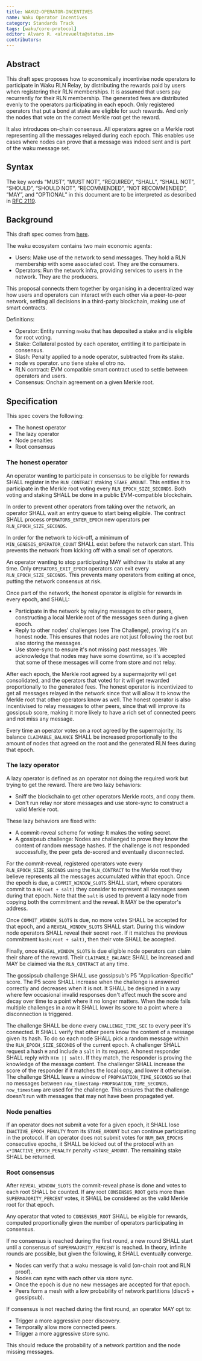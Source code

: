 ```yaml
---
title: WAKU2-OPERATOR-INCENTIVES
name: Waku Operator Incentives
category: Standards Track
tags: [waku/core-protocol]
editor: Alvaro R. <alrevuelta@status.im>
contributors:
---
```


## Abstract

This draft spec proposes how to economically incentivise node operators to participate in Waku RLN Relay, by distributing the rewards paid by users when registering their RLN memberships.
It is assumed that users pay recurrently for their RLN membership. The generated fees are distributed evenly to the operators participating in each epoch.
Only registered operators that put a bond at stake are eligible for such rewards. And only the nodes that vote on the correct Merkle root get the reward.

It also introduces on-chain consensus. All operators agree on a Merkle root representing all the messages relayed during each epoch.
This enables use cases where nodes can prove that a message was indeed sent and is part of the waku message set.

## Syntax

The key words “MUST”, “MUST NOT”, “REQUIRED”, “SHALL”, “SHALL NOT”, “SHOULD”, “SHOULD NOT”, “RECOMMENDED”, “NOT RECOMMENDED”, “MAY”, and “OPTIONAL” in this document are to be interpreted as described in [RFC 2119](https://www.ietf.org/rfc/rfc2119.txt).

## Background

This draft spec comes from [here](https://github.com/waku-org/research/issues/101).

The waku ecosystem contains two main economic agents:
* Users: Make use of the network to send messages. They hold a RLN membership with some associated cost. They are the consumers.
* Operators: Run the network infra, providing services to users in the network. They are the producers.

This proposal connects them together by organising in a decentralized way how users and operators can interact with each other via a peer-to-peer network, settling
all decisions in a third-party blockchain, making use of smart contracts.

Definitions:
* Operator: Entity running `nwaku` that has deposited a stake and is eligible for root voting.
* Stake: Collateral posted by each operator, entitling it to participate in consensus.
* Slash: Penalty applied to a node operator, subtracted from its stake.
* node vs operator. uno tiene stake el otro no.
* RLN contract: EVM compatible smart contract used to settle between operators and users.
* Consensus: Onchain agreement on a given Merkle root.


## Specification

This spec covers the following:
* The honest operator
* The lazy operator
* Node penalties
* Root consensus

### The honest operator

An operator wanting to participate in consensus to be eligible for rewards SHALL register in the `RLN_CONTRACT` staking `STAKE_AMOUNT`.
This entitles it to participate in the Merkle root voting every `RLN_EPOCH_SIZE_SECONDS`.
Both voting and staking SHALL be done in a public EVM-compatible blockchain.

In order to prevent other operators from taking over the network, an operator SHALL wait an entry queue to start being eligible.
The contract SHALL process `OPERATORS_ENTER_EPOCH` new operators per `RLN_EPOCH_SIZE_SECONDS`.

In order for the network to kick-off, a minimum of `MIN_GENESIS_OPERATOR_COUNT` SHALL exist before the network can start.
This prevents the network from kicking off with a small set of operators.

An operator wanting to stop participating MAY withdraw its stake at any time. Only `OPERATORS_EXIT_EPOCH` operators can exit every `RLN_EPOCH_SIZE_SECONDS`.
This prevents many operators from exiting at once, putting the network consensus at risk.

Once part of the network, the honest operator is eligible for rewards in every epoch, and SHALL:
* Participate in the network by relaying messages to other peers, constructing a local Merkle root of the messages seen during a given epoch.
* Reply to other nodes' challenges (see The Challenge), proving it's an honest node. This ensures that nodes are not just following the root but also storing the messages.
* Use store-sync to ensure it's not missing past messages. We acknowledge that nodes may have some downtime, so it's accepted that some of these messages will come from store and not relay.

After each epoch, the Merkle root agreed by a supermajority will get consolidated, and the operators that voted for it will get rewarded proportionally to the generated fees.
The honest operator is incentivized to get all messages relayed in the network since that will allow it to know the Merkle root that other operators know as well.
The honest operator is also incentivised to relay messages to other peers, since that will improve its gossipsub score, making it more likely to have a rich set of connected peers and not miss any message.

Every time an operator votes on a root agreed by the supermajority, its balance `CLAIMABLE_BALANCE` SHALL be increased proportionally to the amount of nodes that 
agreed on the root and the generated RLN fees during that epoch.

### The lazy operator

A lazy operator is defined as an operator not doing the required work but trying to get the reward. There are two lazy behaviors:
* Sniff the blockchain to get other operators Merkle roots, and copy them.
* Don't run relay nor store messages and use store-sync to construct a valid Merkle root.

These lazy behaviors are fixed with:
* A commit-reveal scheme for voting: It makes the voting secret.
* A gossipsub challenge: Nodes are challenged to prove they know the content of random message hashes.
If the challenge is not responded successfully, the peer gets de-scored and eventually disconnected.


For the commit-reveal, registered operators vote every `RLN_EPOCH_SIZE_SECONDS` using the `RLN_CONTRACT` to the Merkle root they believe represents all the messages accumulated within that epoch.
Once the epoch is due, a `COMMIT_WINDOW_SLOTS` SHALL start, where operators commit to a `H(root + salt)` they consider to represent all messages seen during that epoch.
Note that the `salt` is used to prevent a lazy node from copying both the commitment and the reveal. It MAY be the operator's address.

Once `COMMIT_WINDOW_SLOTS` is due, no more votes SHALL be accepted for that epoch, and a `REVEAL_WINDOW_SLOTS` SHALL start.
During this window node operators SHALL reveal their secret `root`.
If it matches the previous commitment `hash(root + salt)`, then their vote SHALL be accepted.

Finally, once `REVEAL_WINDOW_SLOTS` is due eligible node operators can claim their share of the reward.
Their `CLAIMABLE_BALANCE` SHALL be increased and MAY be claimed via the `RLN_CONTRACT` at any time.

The gossipsub challenge SHALL use gossipsub's P5 "Application-Specific" score.
The P5 score SHALL increase when the challenge is answered correctly and decreases when it is not.
It SHALL be designed in a way where few occasional invalid responses don't affect much the score and decay over time to a point where it no longer matters.
When the node fails multiple challenges in a row it SHALL lower its score to a point where a disconnection is triggered.

The challenge SHALL be done every `CHALLENGE_TIME_SEC` to every peer it's connected.
It SHALL verify that other peers know the content of a message given its hash.
To do so each node SHALL pick a random message within the `RLN_EPOCH_SIZE_SECONDS` of the current epoch.
A challenger SHALL request a hash `H` and include a `salt` in its request.
A honest responder SHALL reply with `H(m || salt)`. If they match, the responder is proving the knowledge of the message content.
The challenger SHALL increase the score of the responder if it matches the local copy, and lower it otherwise.
The challenge SHALL leave a window of `PROPAGATION_TIME_SECONDS` so that no messages between `now_timestamp-PROPAGATION_TIME_SECONDS, now_timestamp` are used for the challenge.
This ensures that the challenge doesn't run with messages that may not have been propagated yet.


### Node penalties

If an operator does not submit a vote for a given epoch, it SHALL lose `INACTIVE_EPOCH_PENALTY` from its `STAKE_AMOUNT` but can continue participating in the protocol.
If an operator does not submit votes for `NUM_BAN_EPOCHS` consecutive epochs, it SHALL be kicked out of the protocol with an `x*INACTIVE_EPOCH_PENALTY` penalty `<STAKE_AMOUNT`.
The remaining stake SHALL be returned.

### Root consensus

After `REVEAL_WINDOW_SLOTS` the commit-reveal phase is done and votes to each root SHALL be counted.
If any root `CONSENSUS_ROOT` gets more than `SUPERMAJORITY_PERCENT` votes, it SHALL be considered as the valid Merkle root for that epoch.

Any operator that voted to `CONSENSUS_ROOT` SHALL be eligible for rewards, computed proportionally given the number of operators participating in consensus.

If no consensus is reached during the first round, a new round SHALL start until a consensus of `SUPERMAJORITY_PERCENT` is reached.
In theory, infinite rounds are possible, but given the following, it SHALL eventually converge.
* Nodes can verify that a waku message is valid (on-chain root and RLN proof).
* Nodes can sync with each other via store sync.
* Once the epoch is due no new messages are accepted for that epoch.
* Peers form a mesh with a low probability of network partitions (discv5 + gossipsub).

If consensus is not reached during the first round, an operator MAY opt to:
* Trigger a more aggressive peer discovery.
* Temporally allow more connected peers.
* Trigger a more aggressive store sync.

This should reduce the probability of a network partition and the node missing messages.
